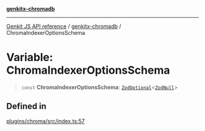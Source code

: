[**genkitx-chromadb**](../README.md)

***

[Genkit JS API reference](../../README.md) / [genkitx-chromadb](../README.md) / ChromaIndexerOptionsSchema

# Variable: ChromaIndexerOptionsSchema

> `const` **ChromaIndexerOptionsSchema**: [`ZodOptional`](../../genkit/namespaces/z/classes/ZodOptional.md)\<[`ZodNull`](../../genkit/namespaces/z/classes/ZodNull.md)\>

## Defined in

[plugins/chroma/src/index.ts:57](https://github.com/firebase/genkit/blob/286538acadb0c266800cfa4edc099546226d5af8/js/plugins/chroma/src/index.ts#L57)
